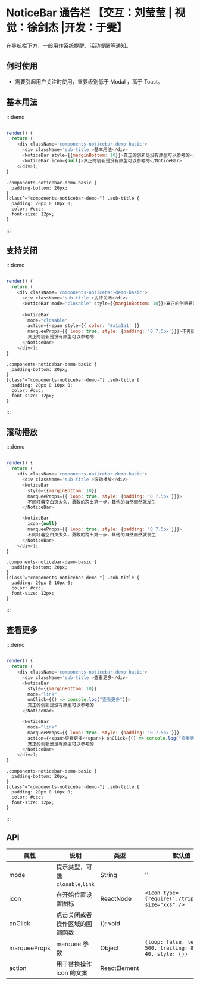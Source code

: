 # NoticeBar 通告栏 【交互：刘莹莹 | 视觉：徐剑杰 |开发：于雯】

在导航栏下方，一般用作系统提醒、活动提醒等通知。

## 何时使用
- 需要引起用户关注时使用，重要级别低于 Modal ，高于 Toast。

## 基本用法

:::demo
```js

render() {
  return (
    <div className='components-noticebar-demo-basic'>
      <div className='sub-title'>基本用法</div>
      <NoticeBar style={{marginBottom: 10}}>真正的创新是没有原型可以参考的</NoticeBar>
      <NoticeBar icon={null}>真正的创新是没有原型可以参考的</NoticeBar>
    </div>);
}
```

```less
.components-noticebar-demo-basic {
  padding-bottom: 20px;
}
[class^="components-noticebar-demo-"] .sub-title {
  padding: 20px 0 10px 0;
  color: #ccc;
  font-size: 12px;
}
```
:::


## 支持关闭

:::demo
```js

render() {
  return (
    <div className='components-noticebar-demo-basic'>
      <div className='sub-title'>支持关闭</div>
      <NoticeBar mode="closable" style={{marginBottom: 10}}>真正的创新是没有原型可以参考的</NoticeBar>
      
      <NoticeBar
        mode="closable"
        action={<span style={{ color: '#a1a1a1' }}
        marqueeProps={{ loop: true, style: {padding: '0 7.5px'}}}>不再提醒</span>}>
        真正的创新是没有原型可以参考的
      </NoticeBar>
    </div>);
}
```

```less
.components-noticebar-demo-basic {
  padding-bottom: 20px;
}
[class^="components-noticebar-demo-"] .sub-title {
  padding: 20px 0 10px 0;
  color: #ccc;
  font-size: 12px;
}
```
:::

## 滚动播放

:::demo
```js

render() {
  return (
    <div className='components-noticebar-demo-basic'>
      <div className='sub-title'>滚动播放</div>
      <NoticeBar
        style={{marginBottom: 10}}
        marqueeProps={{ loop: true, style: {padding: '0 7.5px'}}}>
        不同盯着空白页太久，勇敢的跨出第一步，其他的自然而然就发生
      </NoticeBar>

      <NoticeBar
        icon={null}
        marqueeProps={{ loop: true, style: {padding: '0 7.5px'}}}>
        不同盯着空白页太久，勇敢的跨出第一步，其他的自然而然就发生
      </NoticeBar>
    </div>);
}
```

```less
.components-noticebar-demo-basic {
  padding-bottom: 20px;
}
[class^="components-noticebar-demo-"] .sub-title {
  padding: 20px 0 10px 0;
  color: #ccc;
  font-size: 12px;
}
```
:::

## 查看更多

:::demo
```js

render() {
  return (
    <div className='components-noticebar-demo-basic'>
      <div className='sub-title'>查看更多</div>
      <NoticeBar
        style={{marginBottom: 10}}
        mode="link"
        onClick={() => console.log("查看更多")}>
        真正的创新是没有原型可以参考的
      </NoticeBar>

      <NoticeBar
        mode="link"
        marqueeProps={{ loop: true, style: {padding: '0 7.5px'}}}
        action={<span>查看更多</span>} onClick={() => console.log("查看更多")}>
        真正的创新是没有原型可以参考的
      </NoticeBar>
    </div>);
}
```

```less
.components-noticebar-demo-basic {
  padding-bottom: 20px;
}
[class^="components-noticebar-demo-"] .sub-title {
  padding: 20px 0 10px 0;
  color: #ccc;
  font-size: 12px;
}
```
:::

## API

|属性 | 说明 | 类型 | 默认值|
|----|-----|------|------|
| mode    | 提示类型，可选 `closable`,`link`   | String |  ''  |
| icon    | 在开始位置设置图标  |  ReactNode | `<Icon type={require('./trips.svg')} size="xxs" />`|
| onClick | 点击关闭或者操作区域的回调函数        | (): void |   |
| marqueeProps | marquee 参数  | Object | `{loop: false, leading: 500, trailing: 800, fps: 40, style: {}}`  |
| action | 用于替换操作 icon 的文案 | ReactElement | |